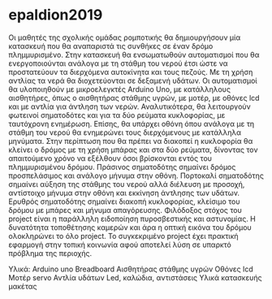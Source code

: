 # epaldion2019

Οι μαθητές της σχολικής ομάδας ρομποτικής θα δημιουργήσουν μία κατασκευή που θα αναπαριστά τις συνθήκες σε έναν δρόμο πλημμυρισμένο. Στην κατασκευή θα ενσωματωθούν αυτοματισμοί που θα ενεργοποιούνται ανάλογα με τη στάθμη του νερού έτσι ώστε να προστατεύουν τα διερχόμενα αυτοκίνητα και τους πεζούς. Με τη χρήση αντλίας τα νερά θα διοχετεύονται σε δεξαμενή υδάτων. Οι αυτοματισμοί θα υλοποιηθούν με μικροελεγκτές Arduino Uno, με κατάλληλους αισθητήρες, όπως  ο αισθητήρας στάθμης υγρών, με μοτέρ, με οθόνες lcd και με αντλία για άντληση των νερών.
Αναλυτικότερα, θα λειτουργούν φωτεινοί σηματοδότες και για τα δύο ρεύματα κυκλοφορίας, με ταυτόχρονη ενημέρωση. Επίσης, θα υπάρχει οθόνη όπου ανάλογα με τη στάθμη του νερού θα ενημερώνει τους διερχόμενους με κατάλληλα μηνύματα. Στην περίπτωση που θα πρέπει να διακοπεί η κυκλοφορία θα κλείνει ο δρόμος με τη χρήση μπάρας και στα δύο ρεύματα, δίνοντας τον απαιτούμενο χρόνο να εξέλθουν όσοι βρίσκονται εντός του πλημμυρισμένου δρόμου. 
Πράσινος σηματοδότης σημαίνει δρόμος προσπελάσιμος και ανάλογο μήνυμα στην οθόνη. Πορτοκαλί σηματοδότης σημαίνει αύξηση της στάθμης του νερού αλλά διέλευση με προσοχή, αντίστοιχο μήνυμα στην οθόνη και εκκίνηση άντλησης των υδάτων. Ερυθρός σηματοδότης σημαίνει διακοπή κυκλοφορίας, κλείσιμο του δρόμου με μπάρες και μήνυμα απαγόρευσης.
Φιλόδοξος στόχος του project είναι η παράλληλη ειδοποίηση πυροσβεστικής και αστυνομίας. Η δυνατότητα τοποθέτησης καμερών και άρα η οπτική εικόνα του δρόμου ολοκληρώνει το όλο project. 
Το συγκεκριμένο project έχει πρακτική εφαρμογή στην τοπική κοινωνία αφού αποτελεί λύση σε υπαρκτό πρόβλημα της περιοχής.

Υλικά:
Arduino uno
Breadboard
Αισθητήρας στάθμης υγρών
Οθόνες lcd
Μοτέρ servo
Αντλία υδάτων
Led, καλώδια, αντιστάσεις
Υλικά κατασκευής μακέτας
